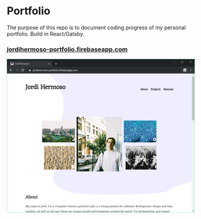 # Portfolio

The purpose of this repo is to document coding progress of my personal portfolio. Build in React/Gatsby.

### [ jordihermoso-portfolio.firebaseapp.com ](https://jordihermoso-portfolio.firebaseapp.com/)
![](preview-imgs/react-gatsby.png)
